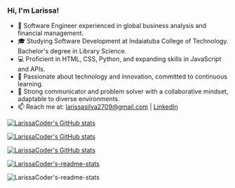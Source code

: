 ### Hi, I'm Larissa!

- 🚀 Software Engineer experienced in global business analysis and financial management.
- 🎓 Studying Software Development at Indaiatuba College of Technology. Bachelor's degree in Library Science.
- 💻 Proficient in HTML, CSS, Python, and expanding skills in JavaScript and APIs.
- 🌱 Passionate about technology and innovation, committed to continuous learning.
- 👥 Strong communicator and problem solver with a collaborative mindset, adaptable to diverse environments.
- 📫 Reach me at: [larissasilva2709@gmail.com](mailto:larissasilva2709@gmail.com) | [LinkedIn](https://www.linkedin.com/in/larissa-regina-da-silva)

[![LarissaCoder's GitHub stats](https://github-readme-stats.vercel.app/api?username=larissacoder&repo=github-readme-stats&cache_seconds=86400&theme=date_night)](https://github.com/LarissaCoder/LarissaCoder/github-readme-stats)

[![LarissaCoder's GitHub stats](https://github-readme-stats.vercel.app/api?username=larissacoder&repo=github-readme-stats&cache_seconds=86400&theme=omni)](https://github.com/LarissaCoder/LarissaCoder/github-readme-stats)

[![LarissaCoder's GitHub stats](https://github-readme-stats.vercel.app/api?username=larissacoder&repo=github-readme-stats&cache_seconds=86400&theme=neon)](https://github.com/LarissaCoder/LarissaCoder/github-readme-stats)

[![LarissaCoder's-readme-stats](https://github-readme-stats.vercel.app/api/pin/?username=larissacoder&repo=github-readme-stats&cache_seconds=86400&theme=neon)](https://github.com/larissacoder/github-readme-stats)

![LarissaCoder's-readme-stats](https://github-readme-stats.vercel.app/api?username=anuraghazra&show_icons=true&hide=contribs,prs&cache_seconds=86400&theme=date_night)

